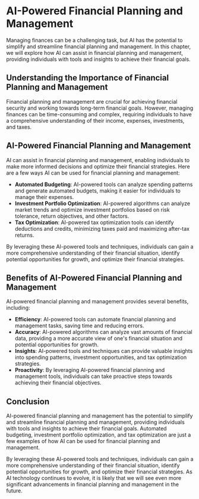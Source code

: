 AI-Powered Financial Planning and Management
==================================================================================

Managing finances can be a challenging task, but AI has the potential to simplify and streamline financial planning and management. In this chapter, we will explore how AI can assist in financial planning and management, providing individuals with tools and insights to achieve their financial goals.

Understanding the Importance of Financial Planning and Management
-----------------------------------------------------------------

Financial planning and management are crucial for achieving financial security and working towards long-term financial goals. However, managing finances can be time-consuming and complex, requiring individuals to have a comprehensive understanding of their income, expenses, investments, and taxes.

AI-Powered Financial Planning and Management
--------------------------------------------

AI can assist in financial planning and management, enabling individuals to make more informed decisions and optimize their financial strategies. Here are a few ways AI can be used for financial planning and management:

* **Automated Budgeting**: AI-powered tools can analyze spending patterns and generate automated budgets, making it easier for individuals to manage their expenses.
* **Investment Portfolio Optimization**: AI-powered algorithms can analyze market trends and optimize investment portfolios based on risk tolerance, return objectives, and other factors.
* **Tax Optimization**: AI-powered tax optimization tools can identify deductions and credits, minimizing taxes paid and maximizing after-tax returns.

By leveraging these AI-powered tools and techniques, individuals can gain a more comprehensive understanding of their financial situation, identify potential opportunities for growth, and optimize their financial strategies.

Benefits of AI-Powered Financial Planning and Management
--------------------------------------------------------

AI-powered financial planning and management provides several benefits, including:

* **Efficiency**: AI-powered tools can automate financial planning and management tasks, saving time and reducing errors.
* **Accuracy**: AI-powered algorithms can analyze vast amounts of financial data, providing a more accurate view of one's financial situation and potential opportunities for growth.
* **Insights**: AI-powered tools and techniques can provide valuable insights into spending patterns, investment opportunities, and tax optimization strategies.
* **Proactivity**: By leveraging AI-powered financial planning and management tools, individuals can take proactive steps towards achieving their financial objectives.

Conclusion
----------

AI-powered financial planning and management has the potential to simplify and streamline financial planning and management, providing individuals with tools and insights to achieve their financial goals. Automated budgeting, investment portfolio optimization, and tax optimization are just a few examples of how AI can be used for financial planning and management.

By leveraging these AI-powered tools and techniques, individuals can gain a more comprehensive understanding of their financial situation, identify potential opportunities for growth, and optimize their financial strategies. As AI technology continues to evolve, it is likely that we will see even more significant advancements in financial planning and management in the future.
